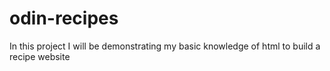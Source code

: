 # odin-recipes
In this project I will be demonstrating my basic knowledge of html to build a recipe website